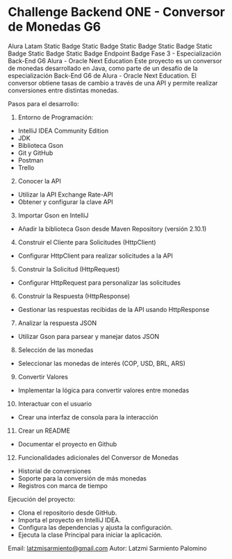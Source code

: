 # Challenge Backend ONE - Conversor de Monedas G6
Alura Latam Static Badge Static Badge Static Badge Static Badge Static Badge Static Badge Static Badge Endpoint Badge
Fase 3 - Especialización Back-End G6 Alura - Oracle Next Education
Este proyecto es un conversor de monedas desarrollado en Java, como parte de un desafío de la especialización Back-End G6 de Alura - Oracle Next Education. El conversor obtiene tasas de cambio a través de una API y permite realizar conversiones entre distintas monedas.

Pasos para el desarrollo:
1. Entorno de Programación:
- IntelliJ IDEA Community Edition
- JDK
- Biblioteca Gson
- Git y GitHub
- Postman
- Trello 

2. Conocer la API
- Utilizar la API Exchange Rate-API
- Obtener y configurar la clave API

3. Importar Gson en IntelliJ
- Añadir la biblioteca Gson desde Maven Repository (versión 2.10.1)

4. Construir el Cliente para Solicitudes (HttpClient)
- Configurar HttpClient para realizar solicitudes a la API

5. Construir la Solicitud (HttpRequest)
- Configurar HttpRequest para personalizar las solicitudes

6. Construir la Respuesta (HttpResponse)
- Gestionar las respuestas recibidas de la API usando HttpResponse

7. Analizar la respuesta JSON
- Utilizar Gson para parsear y manejar datos JSON

8. Selección de las monedas
- Seleccionar las monedas de interés (COP, USD, BRL, ARS)

9. Convertir Valores
- Implementar la lógica para convertir valores entre monedas

10. Interactuar con el usuario
- Crear una interfaz de consola para la interacción

11. Crear un README
- Documentar el proyecto en Github

12. Funcionalidades adicionales del Conversor de Monedas
* Historial de conversiones
* Soporte para la conversión de más monedas
* Registros con marca de tiempo

Ejecución del proyecto:
- Clona el repositorio desde GitHub.
- Importa el proyecto en IntelliJ IDEA.
- Configura las dependencias y ajusta la configuración.
- Ejecuta la clase Principal para iniciar la aplicación.

Email: latzmisarmiento@gmail.com
Autor: Latzmi Sarmiento Palomino
